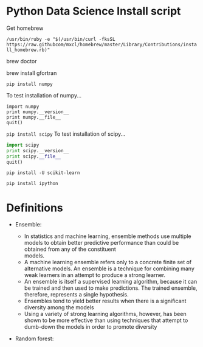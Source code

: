 Python Data Science Install script
===========================
Get homebrew

```/usr/bin/ruby -e "$(/usr/bin/curl -fksSL https://raw.githubcom/mxcl/homebrew/master/Library/Contributions/install_homebrew.rb)"```

brew doctor

brew install gfortran

```pip install numpy```

To test installation of numpy...
``` 
import numpy
print numpy.__version__
print numpy.__file__
quit()
```

```pip install scipy```
To test installation of scipy...
```python
import scipy
print scipy.__version__
print scipy.__file__
quit()
```

```pip install -U scikit-learn```

```pip install ipython```

Definitions
===========================
* Ensemble: 
    * In statistics and machine learning, ensemble methods use multiple models to  obtain better predictive performance than could be obtained from any of the constituent  
    models.  
    * A machine learning ensemble refers only to a concrete finite set of alternative models. An ensemble is a technique for combining many weak learners in an attempt to produce a strong learner. 
    * An ensemble is itself a supervised learning algorithm, because it can be trained and then used to make predictions. The trained ensemble, therefore, represents a single hypothesis. 
    * Ensembles tend to yield better results when there is a significant diversity among the models
    * Using a variety of strong learning algorithms, however, has been shown to be more effective than using techniques that attempt to dumb-down the models in order to promote diversity

* Random forest: 
